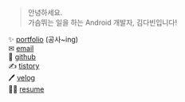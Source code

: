 > 안녕하세요.  
> 가슴뛰는 일을 하는 Android 개발자, 김다빈입니다!  

✨   [portfolio](https://abundant-playground-8c8.notion.site/ce7fca1d4f564e74b696db7d3c4467e3) (공사~ing)  
✉    [email](alalekqls22@naver.com)  
🍃   [github](https://github.com/dabinKim-0318)  
✍   [tistory](https://dabin-kim.tistory.com/)  
🖊    [velog](https://velog.io/@dabin)  
🙋‍♀️    [resume](https://github.com/dabinKim-0318/Resume)

